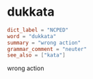 # dukkata

``` toml
dict_label = "NCPED"
word = "dukkata"
summary = "wrong action"
grammar_comment = "neuter"
see_also = ["kata"]
```

wrong action

